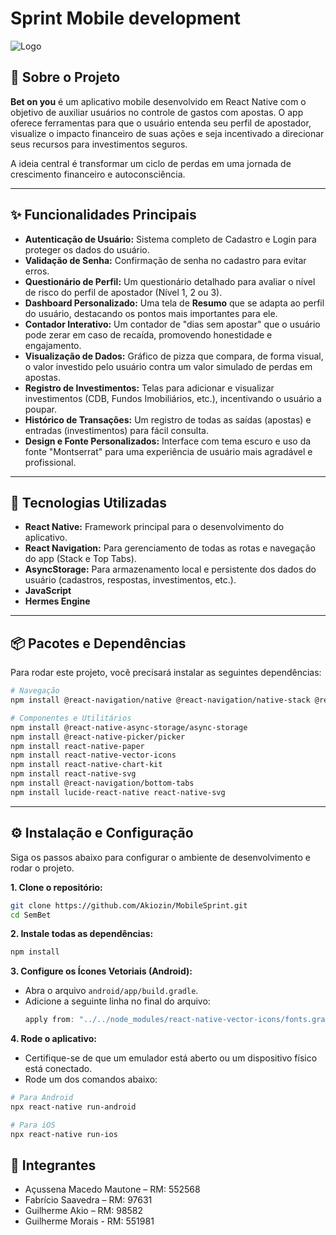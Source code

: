 # Sprint Mobile development

![Logo](./assets/logo-variant2.png)

## 🎯 Sobre o Projeto

**Bet on you** é um aplicativo mobile desenvolvido em React Native com o objetivo de auxiliar usuários no controle de gastos com apostas. O app oferece ferramentas para que o usuário entenda seu perfil de apostador, visualize o impacto financeiro de suas ações e seja incentivado a direcionar seus recursos para investimentos seguros.

A ideia central é transformar um ciclo de perdas em uma jornada de crescimento financeiro e autoconsciência.

---

## ✨ Funcionalidades Principais

-   **Autenticação de Usuário:** Sistema completo de Cadastro e Login para proteger os dados do usuário.
-   **Validação de Senha:** Confirmação de senha no cadastro para evitar erros.
-   **Questionário de Perfil:** Um questionário detalhado para avaliar o nível de risco do perfil de apostador (Nível 1, 2 ou 3).
-   **Dashboard Personalizado:** Uma tela de **Resumo** que se adapta ao perfil do usuário, destacando os pontos mais importantes para ele.
-   **Contador Interativo:** Um contador de "dias sem apostar" que o usuário pode zerar em caso de recaída, promovendo honestidade e engajamento.
-   **Visualização de Dados:** Gráfico de pizza que compara, de forma visual, o valor investido pelo usuário contra um valor simulado de perdas em apostas.
-   **Registro de Investimentos:** Telas para adicionar e visualizar investimentos (CDB, Fundos Imobiliários, etc.), incentivando o usuário a poupar.
-   **Histórico de Transações:** Um registro de todas as saídas (apostas) e entradas (investimentos) para fácil consulta.
-   **Design e Fonte Personalizados:** Interface com tema escuro e uso da fonte "Montserrat" para uma experiência de usuário mais agradável e profissional.

---

## 🚀 Tecnologias Utilizadas

-   **React Native:** Framework principal para o desenvolvimento do aplicativo.
-   **React Navigation:** Para gerenciamento de todas as rotas e navegação do app (Stack e Top Tabs).
-   **AsyncStorage:** Para armazenamento local e persistente dos dados do usuário (cadastros, respostas, investimentos, etc.).
-   **JavaScript**
-   **Hermes Engine**

---

## 📦 Pacotes e Dependências

Para rodar este projeto, você precisará instalar as seguintes dependências:

```bash
# Navegação
npm install @react-navigation/native @react-navigation/native-stack @react-navigation/material-top-tabs react-native-screens react-native-safe-area-context react-native-tab-view

# Componentes e Utilitários
npm install @react-native-async-storage/async-storage
npm install @react-native-picker/picker
npm install react-native-paper
npm install react-native-vector-icons
npm install react-native-chart-kit
npm install react-native-svg
npm install @react-navigation/bottom-tabs
npm install lucide-react-native react-native-svg
```

---

## ⚙️ Instalação e Configuração

Siga os passos abaixo para configurar o ambiente de desenvolvimento e rodar o projeto.

**1. Clone o repositório:**
```bash
git clone https://github.com/Akiozin/MobileSprint.git
cd SemBet
```

**2. Instale todas as dependências:**
```bash
npm install
```

**3. Configure os Ícones Vetoriais (Android):**
   - Abra o arquivo `android/app/build.gradle`.
   - Adicione a seguinte linha no final do arquivo:
     ```gradle
     apply from: "../../node_modules/react-native-vector-icons/fonts.gradle"
     ```

**4. Rode o aplicativo:**
   - Certifique-se de que um emulador está aberto ou um dispositivo físico está conectado.
   - Rode um dos comandos abaixo:

   ```bash
   # Para Android
   npx react-native run-android

   # Para iOS
   npx react-native run-ios
   ```

## 👥 Integrantes

- Açussena Macedo Mautone – RM: 552568
- Fabrício Saavedra – RM: 97631
- Guilherme Akio – RM: 98582
- Guilherme Morais - RM: 551981
